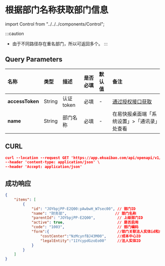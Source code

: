 # 根据部门名称获取部门信息

import Control from "../../../components/Control";

<Control
method="GET"
url="/api/openapi/v1/departments/getDepartmentByName"
/>

:::caution
- 由于不同路径存在重名部门，所以可返回多个。
:::

## Query Parameters

| 名称 | 类型 | 描述 | 是否必填 | 默认值 | 备注 |
| :--- | :--- | :--- | :--- |:--- | :--- |
| **accessToken** | String | 认证token | 必填 | - | [通过授权接口获取](/docs/open-api/getting-started/auth) |
| **name**        | String | 部门名称   | 必填 | - | 在易快报桌面端「系统设置」>「通讯录」处查看 |

## CURL
```json
curl --location --request GET 'https://app.ekuaibao.com/api/openapi/v1/departments/getDepartmentByName?accessToken=z0wbwXPo6sf400&name=%E8%B4%A2%E5%8A%A1%E9%83%A8' \
--header 'content-type: application/json' \
--header 'Accept: application/json'
```

## 成功响应
```json
{
    "items": [
        {
            "id": "JOYbpjPP-E2Q00:pAwbwH_W7sec00", // 部门ID
            "name": "财务部",                      // 部门名称
            "parentId": "JOYbpjPP-E2Q00",          // 上级部门ID
            "active": true,                        // 是否启用
            "code": "1003",                        // 部门编码
            "form":{                               //部门关联法人实体id和成本中心id
                "costCenter":"NzMcynfBJ43M00",     //成本中心ID
                "legalEntity":"11YcypdGzoEo00"     //法人实体ID
            }
        }
    ]
}
```
